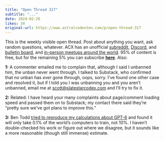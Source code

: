 ```yaml
---
title: "Open Thread 317"
subtitle: "..."
date: 2024-02-26
likes: 34
original-url: https://www.astralcodexten.com/p/open-thread-317
---
```

This is the weekly visible open thread. Post about anything you want, ask random questions, whatever. ACX has an unofficial [subreddit](https://www.reddit.com/r/slatestarcodex/), [Discord](https://discord.gg/RTKtdut), and [bulletin board](https://www.datasecretslox.com/index.php), and [in-person meetups around the world](https://www.lesswrong.com/community?filters%5B0%5D=SSC). 95% of content is free, but for the remaining 5% you can subscribe **[here](https://astralcodexten.substack.com/subscribe?)**. Also:

 **1:** A commenter emailed me to complain that, although I said I unbanned him, the unban never went through. I talked to Substack, who confirmed that _no_ unban has _ever_ gone through, oops, sorry. I’ve found one other case and resolved it, but if I told you I was unbanning you and you aren’t unbanned, email me at scott@slatestarcodex.com and I’ll try to fix it.

 **2:** Related: I have heard your many complaints about page/comment loading speed and passed them on to Substack; my contact there said they’re “pretty sure we've got plans to improve this.”

 **3:** Ben Todd [tried to reproduce my calculations about GPT-6](/p/sam-altman-wants-7-trillion/comment/49693676?r=53mop&utm_campaign=comment-list-share-cta&utm_medium=web&open=false) and found it will only take 0.1% of the world’s computers to train, not 10%. I haven’t double-checked his work or figure out where we disagree, but it sounds like a more reasonable (though still immense) estimate.
